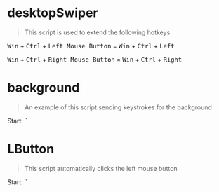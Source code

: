 # desktopSwiper
> This script is used to extend the following hotkeys

<kbd>Win</kbd> + <kbd>Ctrl</kbd> + <kbd>Left Mouse Button</kbd> = <kbd>Win</kbd> + <kbd>Ctrl</kbd> + <kbd>Left</kbd>

<kbd>Win</kbd> + <kbd>Ctrl</kbd> + <kbd>Right Mouse Button</kbd> = <kbd>Win</kbd> + <kbd>Ctrl</kbd> + <kbd>Right</kbd>

# background
> An example of this script sending keystrokes for the background

Start:
<kbd>`</kbd>

# LButton
> This script automatically clicks the left mouse button

Start:
<kbd>`</kbd>